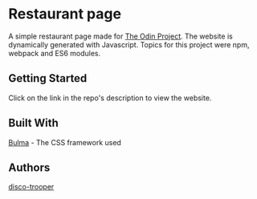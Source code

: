 # Restaurant page

A simple restaurant page made for [The Odin Project](https://www.theodinproject.com/courses/javascript/lessons/restaurant-page). The website is dynamically generated with Javascript. Topics for this project were npm, webpack and ES6 modules.

## Getting Started

Click on the link in the repo's description to view the website.

## Built With

[Bulma](https://bulma.io/) - The CSS framework used

## Authors

[disco-trooper](https://github.com/disco-trooper)
